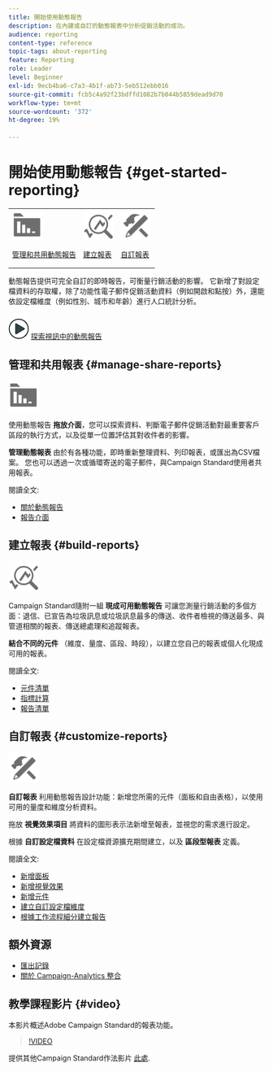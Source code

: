 ```yaml
---
title: 開始使用動態報告
description: 在內建或自訂的動態報表中分析促銷活動的成功。
audience: reporting
content-type: reference
topic-tags: about-reporting
feature: Reporting
role: Leader
level: Beginner
exl-id: 9ecb4ba6-c7a3-4b1f-ab73-5eb512ebb016
source-git-commit: fcb5c4a92f23bdffd1082b7b044b5859dead9d70
workflow-type: tm+mt
source-wordcount: '372'
ht-degree: 19%

---
```


# 開始使用動態報告 {#get-started-reporting}

<table>
<tr>
<td><img src="assets/do-not-localize/icon_manage.svg" width="60px"><p><a href="#manage-share-reports">管理和共用動態報告</a></p></td>
<td><img src="assets/do-not-localize/icon_build.svg" width="60px"><p><a href="#build-reports">建立報表</a></p></td>
<td><img src="assets/do-not-localize/icon_customize.svg" width="60px"><p><a href="#customize-reports">自訂報表</a></p></td></tr>
</table>

動態報告提供可完全自訂的即時報告，可衡量行銷活動的影響。 它新增了對設定檔資料的存取權，除了功能性電子郵件促銷活動資料（例如開啟和點按）外，還能依設定檔維度（例如性別、城市和年齡）進行人口統計分析。

![](assets/do-not-localize/how-to-video.png) [探索視訊中的動態報告](#video)

## 管理和共用報表 {#manage-share-reports}

<img src="assets/do-not-localize/icon_manage.svg" width="60px">

使用動態報告 **拖放介面**，您可以探索資料、判斷電子郵件促銷活動對最重要客戶區段的執行方式，以及從單一位置評估其對收件者的影響。

**管理動態報表** 由於有各種功能，即時重新整理資料、列印報表，或匯出為CSV檔案。 您也可以透過一次或循環寄送的電子郵件，與Campaign Standard使用者共用報表。

閱讀全文:

* [關於動態報告](../../reporting/using/about-dynamic-reports.md)
* [報告介面](../../reporting/using/reporting-interface.md)

## 建立報表 {#build-reports}

<img src="assets/do-not-localize/icon_build.svg" width="60px">

Campaign Standard隨附一組 **現成可用動態報告** 可讓您測量行銷活動的多個方面：退信、已宣告為垃圾訊息或垃圾訊息最多的傳送、收件者檢視的傳送最多、與管道相關的報表、傳送總處理和追蹤報表。

**結合不同的元件** （維度、量度、區段、時段），以建立您自己的報表或個人化現成可用的報表。

閱讀全文:

* [元件清單](../../reporting/using/list-of-components-.md)
* [指標計算](../../reporting/using/indicator-calculation.md)
* [報告清單](../../reporting/using/defining-the-report-period.md)

## 自訂報表 {#customize-reports}

<img src="assets/do-not-localize/icon_customize.svg" width="60px">

**自訂報表** 利用動態報告設計功能：新增您所需的元件（面板和自由表格），以使用可用的量度和維度分析資料。

拖放 **視覺效果項目** 將資料的圖形表示法新增至報表，並視您的需求進行設定。

根據 **自訂設定檔資料** 在設定檔資源擴充期間建立，以及 **區段型報表** 定義。

閱讀全文:

* [新增面板](../../reporting/using/adding-panels.md)
* [新增視覺效果](../../reporting/using/adding-visualizations.md)
* [新增元件](../../reporting/using/adding-components.md)
* [建立自訂設定檔維度](../../reporting/using/creating-a-custom-profile-dimension.md)
* [根據工作流程細分建立報告](../../reporting/using/creating-a-report-workflow-segment.md)

## 額外資源

* [匯出記錄](../../automating/using/exporting-logs.md)
* [關於 Campaign-Analytics 整合](../../integrating/using/about-campaign-analytics-integration.md)

## 教學課程影片 {#video}

本影片概述Adobe Campaign Standard的報表功能。

>[!VIDEO](https://video.tv.adobe.com/v/23021?quality=12&captions=eng)

提供其他Campaign Standard作法影片 [此處](https://experienceleague.adobe.com/docs/campaign-standard-learn/tutorials/overview.html?lang=zh-Hant).
